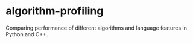# algorithm-profiling
Comparing performance of different algorithms and language features in Python
and C++.
